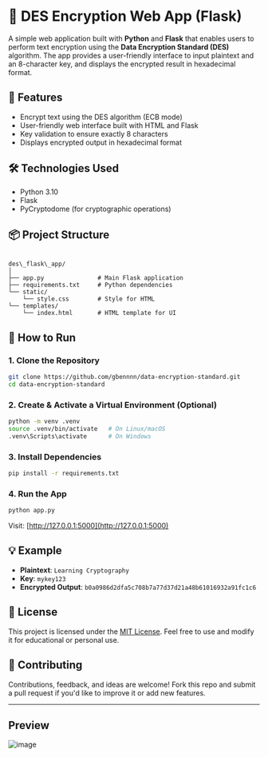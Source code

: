 # 🔐 DES Encryption Web App (Flask)

A simple web application built with **Python** and **Flask** that enables users to perform text encryption using the **Data Encryption Standard (DES)** algorithm. The app provides a user-friendly interface to input plaintext and an 8-character key, and displays the encrypted result in hexadecimal format.

## 🚀 Features

- Encrypt text using the DES algorithm (ECB mode)
- User-friendly web interface built with HTML and Flask
- Key validation to ensure exactly 8 characters
- Displays encrypted output in hexadecimal format

## 🛠 Technologies Used

- Python 3.10
- Flask
- PyCryptodome (for cryptographic operations)

## 📦 Project Structure

```

des\_flask\_app/
│
├── app.py               # Main Flask application
├── requirements.txt     # Python dependencies
└── static/
    └── style.css        # Style for HTML
└── templates/
    └── index.html       # HTML template for UI

````

## 🧪 How to Run

### 1. Clone the Repository
```bash
git clone https://github.com/gbennnn/data-encryption-standard.git
cd data-encryption-standard
````

### 2. Create & Activate a Virtual Environment (Optional)

```bash
python -m venv .venv
source .venv/bin/activate   # On Linux/macOS
.venv\Scripts\activate      # On Windows
```

### 3. Install Dependencies

```bash
pip install -r requirements.txt
```

### 4. Run the App

```bash
python app.py
```

Visit: [http://127.0.0.1:5000](http://127.0.0.1:5000)

## 💡 Example

* **Plaintext**: `Learning Cryptography`
* **Key**: `mykey123`
* **Encrypted Output**: `b0a0986d2dfa5c708b7a77d37d21a48b61016932a91fc1c6`


## 📜 License

This project is licensed under the [MIT License](LICENSE). Feel free to use and modify it for educational or personal use.


## 🤝 Contributing

Contributions, feedback, and ideas are welcome! Fork this repo and submit a pull request if you'd like to improve it or add new features.

---
## Preview

![image](https://github.com/user-attachments/assets/9feeb4cd-0d97-4629-ba0f-50c3475ec501)



